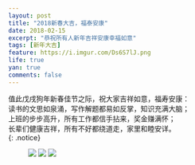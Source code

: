 ```yaml
---
layout: post
title: "2018新春大吉，福泰安康"
date: 2018-02-15
excerpt: "恭祝所有人新年吉祥安康幸福如意"
tags: [新年大吉]
feature: https://i.imgur.com/Ds6S7lJ.png
life: true
yan: true
comments: false
---
```

值此戊戌狗年新春佳节之际，祝大家吉祥如意，福寿安康：<br/>
读书的文思如泉涌，写作解题都易如反掌，知识充满大脑；<br/>
上班的步步高升，所有工作都信手拈来，奖金赚满怀；<br/>
长辈们健康吉祥，所有不好都绕道走，家里和睦安详。<br/>
{: .notice}
<figure>
	<img src="{{ site.staticUrl }}/image/jpg/nianfan.jpg" />
    <img src="{{ site.staticUrl }}/yanyan/image/daxiang1.jpg" />
	<img src="{{ site.staticUrl }}/yanyan/image/daxiang2.jpg" />
</figure>
